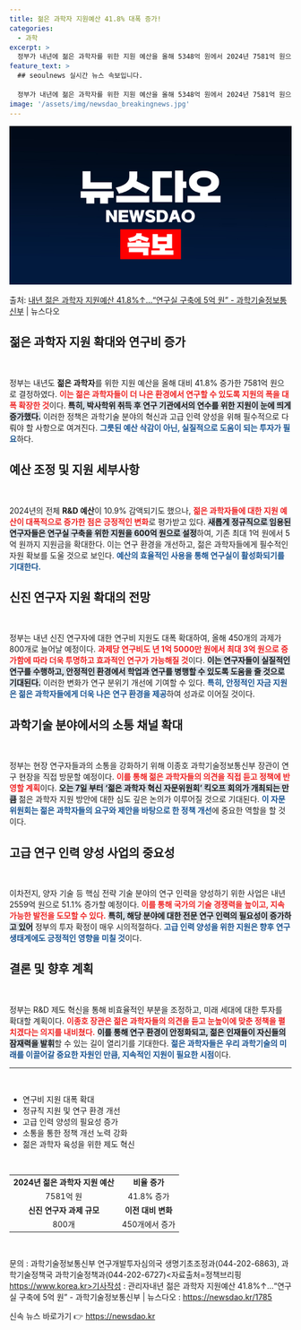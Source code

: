```yaml
---
title: 젊은 과학자 지원예산 41.8% 대폭 증가!
categories:
  - 과학
excerpt: >
  정부가 내년에 젊은 과학자를 위한 지원 예산을 올해 5348억 원에서 2024년 7581억 원으로 41.8%…
feature_text: >
  ## seoulnews 실시간 뉴스 속보입니다.

  정부가 내년에 젊은 과학자를 위한 지원 예산을 올해 5348억 원에서 2024년 7581억 원으로 41.8%…
image: '/assets/img/newsdao_breakingnews.jpg'
---
```


![뉴스다오 속보](/assets/img/newsdao_breakingnews.jpg)

<p>출처: <a href="https://newsdao.kr/1785" rel="dofollow">내년 젊은 과학자 지원예산 41.8%↑…“연구실 구축에 5억 원” - 과학기술정보통신부</a> | 뉴스다오</p>

<h2 data-ke-size="size26">젊은 과학자 지원 확대와 연구비 증가</h2>

<p data-ke-size="size16">&nbsp;</p>

정부는 내년도 <b>젊은 과학자</b>를 위한 지원 예산을 올해 대비 41.8% 증가한 7581억 원으로 결정하였다. <b><span style="color: #ee2323;">이는 젊은 과학자들이 더 나은 환경에서 연구할 수 있도록 지원의 폭을 대폭 확장한 것</span></b>이다. <b><span style="background-color: #21538527;">특히, 박사학위 취득 후 연구 기관에서의 연수를 위한 지원이 눈에 띄게 증가했다.</span></b> 이러한 정책은 과학기술 분야의 혁신과 고급 인력 양성을 위해 필수적으로 다뤄야 할 사항으로 여겨진다. <b><span style="color: #1a5490;">그릇된 예산 삭감이 아닌, 실질적으로 도움이 되는 투자가 필요</span></b>하다.

<h2 data-ke-size="size26">예산 조정 및 지원 세부사항</h2>

<p data-ke-size="size16">&nbsp;</p>

2024년의 전체 <b>R&D 예산</b>이 10.9% 감액되기도 했으나, <b><span style="color: #ee2323;">젊은 과학자들에 대한 지원 예산이 대폭적으로 증가한 점은 긍정적인 변화</span></b>로 평가받고 있다. <b><span style="background-color: #21538527;">새롭게 정규직으로 임용된 연구자들은 연구실 구축을 위한 지원을 600억 원으로 설정</span></b>하여, 기존 최대 1억 원에서 5억 원까지 지원금을 확대한다. 이는 연구 환경을 개선하고, 젊은 과학자들에게 필수적인 자원 확보를 도울 것으로 보인다. <b><span style="color: #1a5490;">예산의 효율적인 사용을 통해 연구실이 활성화되기를 기대한다.</span></b>

<h2 data-ke-size="size26">신진 연구자 지원 확대의 전망</h2>

<p data-ke-size="size16">&nbsp;</p>

정부는 내년 신진 연구자에 대한 연구비 지원도 대폭 확대하여, 올해 450개의 과제가 800개로 늘어날 예정이다. <b><span style="color: #ee2323;">과제당 연구비도 년 1억 5000만 원에서 최대 3억 원으로 증가함에 따라 더욱 투명하고 효과적인 연구가 가능해질 것</span></b>이다. <b><span style="background-color: #21538527;">이는 연구자들이 실질적인 연구를 수행하고, 안정적인 환경에서 학업과 연구를 병행할 수 있도록 도움을 줄 것으로 기대된다.</span></b> 이러한 변화가 연구 분위기 개선에 기여할 수 있다. <b><span style="color: #1a5490;">특히, 안정적인 자금 지원은 젊은 과학자들에게 더욱 나은 연구 환경을 제공</span></b>하여 성과로 이어질 것이다.

<h2 data-ke-size="size26">과학기술 분야에서의 소통 채널 확대</h2>

<p data-ke-size="size16">&nbsp;</p>

정부는 현장 연구자들과의 소통을 강화하기 위해 이종호 과학기술정보통신부 장관이 연구 현장을 직접 방문할 예정이다. <b><span style="color: #ee2323;">이를 통해 젊은 과학자들의 의견을 직접 듣고 정책에 반영할 계획</span></b>이다. <b><span style="background-color: #21538527;">오는 7일 부터 ‘젊은 과학자 혁신 자문위원회’ 킥오프 회의가 개최되는 만큼</span></b> 젊은 과학자 지원 방안에 대한 심도 깊은 논의가 이루어질 것으로 기대된다. <b><span style="color: #1a5490;">이 자문위원회는 젊은 과학자들의 요구와 제안을 바탕으로 한 정책 개선</span></b>에 중요한 역할을 할 것이다.

<h2 data-ke-size="size26">고급 연구 인력 양성 사업의 중요성</h2>

<p data-ke-size="size16">&nbsp;</p>

이차전지, 양자 기술 등 핵심 전략 기술 분야의 연구 인력을 양성하기 위한 사업은 내년 2559억 원으로 51.1% 증가할 예정이다. <b><span style="color: #ee2323;">이를 통해 국가의 기술 경쟁력을 높이고, 지속 가능한 발전을 도모할 수 있다.</span></b> <b><span style="background-color: #21538527;">특히, 해당 분야에 대한 전문 연구 인력의 필요성이 증가하고 있어</span></b> 정부의 투자 확정이 매우 시의적절하다. <b><span style="color: #1a5490;">고급 인력 양성을 위한 지원은 향후 연구 생태계에도 긍정적인 영향을 미칠 것</span></b>이다.

<h2 data-ke-size="size26">결론 및 향후 계획</h2>

<p data-ke-size="size16">&nbsp;</p>

정부는 R&D 제도 혁신을 통해 비효율적인 부분을 조정하고, 미래 세대에 대한 투자를 확대할 계획이다. <b><span style="color: #ee2323;">이종호 장관은 젊은 과학자들의 의견을 듣고 눈높이에 맞춘 정책을 펼치겠다는 의지를 내비쳤다.</span></b> <b><span style="background-color: #21538527;">이를 통해 연구 환경이 안정화되고, 젊은 인재들이 자신들의 잠재력을 발휘</span></b>할 수 있는 길이 열리기를 기대한다. <b><span style="color: #1a5490;">젊은 과학자들은 우리 과학기술의 미래를 이끌어갈 중요한 자원인 만큼, 지속적인 지원이 필요한 시점</span></b>이다.

<hr />

<p data-ke-size="size16">&nbsp;</p>

<div>
    <ul>
        <li>연구비 지원 대폭 확대</li>
        <li>정규직 지원 및 연구 환경 개선</li>
        <li>고급 인력 양성의 필요성 증가</li>
        <li>소통을 통한 정책 개선 노력 강화</li>
        <li>젊은 과학자 육성을 위한 제도 혁신</li>
    </ul>
</div>

<p data-ke-size="size16">&nbsp;</p>

<table>
    <tbody>
        <tr>
            <td style="text-align: center; height: 17px;"><b>2024년 젊은 과학자 지원 예산</b></td>
            <td style="text-align: center; height: 17px;"><b>비율 증가</b></td>
        </tr>
        <tr>
            <td style="text-align: center; height: 17px;">7581억 원</td>
            <td style="text-align: center; height: 17px;">41.8% 증가</td>
        </tr>
        <tr>
            <td style="text-align: center; height: 17px;"><b>신진 연구자 과제 규모</b></td>
            <td style="text-align: center; height: 17px;"><b>이전 대비 변화</b></td>
        </tr>
        <tr>
            <td style="text-align: center; height: 17px;">800개</td>
            <td style="text-align: center; height: 17px;">450개에서 증가</td>
        </tr>
    </tbody>
</table>

<p data-ke-size="size16">&nbsp;</p>

문의 : 과학기술정보통신부 연구개발투자심의국 생명기초조정과(044-202-6863), 과학기술정책국 과학기술정책과(044-202-6727)<자료출처=정책브리핑 https://www.korea.kr>기사작성 : 관리자내년 젊은 과학자 지원예산 41.8%↑…“연구실 구축에 5억 원” - 과학기술정보통신부 | 뉴스다오  : https://newsdao.kr/1785 

신속 뉴스 바로가기 👉 <a href="https://newsdao.kr" rel="dofollow">https://newsdao.kr</a>


